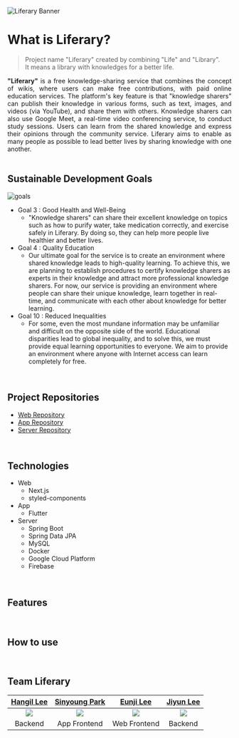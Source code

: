 ![Liferary Banner](https://user-images.githubusercontent.com/14046092/228737335-f016bbd6-0722-481e-a1bb-025a0af0af67.png)
# What is Liferary?

> Project name "Liferary" created by combining "Life" and "Library".  
It means a library with knowledges for a better life.

<div align="justify">
  <b>"Liferary"</b> is a free knowledge-sharing service that combines the concept of wikis, where users can make free contributions, with paid online education services. The platform's key feature is that "knowledge sharers" can publish their knowledge in various forms, such as text, images, and videos (via YouTube), and share them with others. Knowledge sharers can also use Google Meet, a real-time video conferencing service, to conduct study sessions. Users can learn from the shared knowledge and express their opinions through the community service. Liferary aims to enable as many people as possible to lead better lives by sharing knowledge with one another.
</div>
<br/>

## Sustainable Development Goals
![goals](https://user-images.githubusercontent.com/14046092/228918938-da18180b-5a4f-46bd-b75b-1a9cd4c33e98.png)
* Goal 3 : Good Health and Well-Being
  * "Knowledge sharers" can share their excellent knowledge on topics such as how to purify water, take medication correctly, and exercise safely in Liferary. By doing so, they can help more people live healthier and better lives.
* Goal 4 : Quality Education
  * Our ultimate goal for the service is to create an environment where shared knowledge leads to high-quality learning. To achieve this, we are planning to establish procedures to certify knowledge sharers as experts in their knowledge and attract more professional knowledge sharers. For now, our service is providing an environment where people can share their unique knowledge, learn together in real-time, and communicate with each other about knowledge for better learning.
* Goal 10 : Reduced Inequalities
  * For some, even the most mundane information may be unfamiliar and difficult on the opposite side of the world. Educational disparities lead to global inequality, and to solve this, we must provide equal learning opportunities to everyone. We aim to provide an environment where anyone with Internet access can learn completely for free.
<br/>

## Project Repositories
* [Web Repository](https://github.com/GDSC-SKHU/liferary-frontend)
* [App Repository](https://github.com/GDSC-SKHU/liferary-mobile)
* [Server Repository](https://github.com/GDSC-SKHU/liferary-backend)
<br/>

## Technologies
* Web
  * Next.js
  * styled-components
* App
  * Flutter
* Server
  * Spring Boot
  * Spring Data JPA
  * MySQL
  * Docker
  * Google Cloud Platform
  * Firebase
<br/>

## Features
<br/>

## How to use
<br/>

## Team Liferary
|[Hangil Lee](https://github.com/hangillee)|[Sinyoung Park](https://github.com/ParkSY0919)|[Eunji Lee](https://github.com/Lee2Eunji)|[Jiyun Lee](https://github.com/dd-jiyun)|
|:---:|:---:|:---:|:---:|
|<img src="https://github.com/hangillee.png">|<img src="https://github.com/ParkSY0919.png">|<img src="https://github.com/Lee2Eunji.png">|<img src="https://github.com/dd-jiyun.png">|
|Backend|App Frontend|Web Frontend|Backend|
